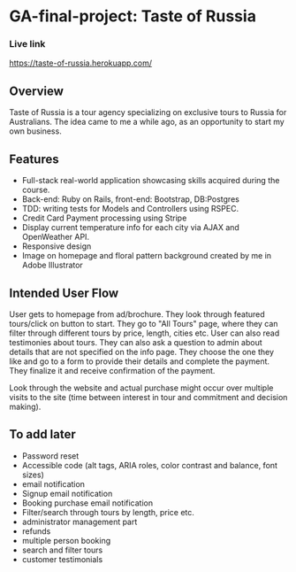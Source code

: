 # GA-final-project: Taste of Russia

### Live link
https://taste-of-russia.herokuapp.com/

## Overview
Taste of Russia is a tour agency specializing on exclusive tours to Russia for Australians. The idea came to me a while ago, as an opportunity to start my own business.

## Features
- Full-stack real-world application showcasing skills acquired during the course.
- Back-end: Ruby on Rails, front-end: Bootstrap, DB:Postgres
- TDD: writing tests for Models and Controllers using RSPEC.
- Credit Card Payment processing using Stripe
- Display current temperature info for each city via AJAX and OpenWeather API.
- Responsive design
- Image on homepage and floral pattern background created by me in Adobe Illustrator

## Intended User Flow
User gets to homepage from ad/brochure. They look through featured tours/click on button to start. They go to "All Tours" page, where they can filter through different tours by price, length, cities etc. User can also read testimonies about tours. They can also ask a question to admin about details that are not specified on the info page. They choose the one they like and go to a form to provide their details and complete the payment. They finalize it and receive confirmation of the payment.

Look through the website and actual purchase might occur over multiple visits to the site (time between interest in tour and commitment and decision making).

## To add later
- Password reset
- Accessible code (alt tags, ARIA roles, color contrast and balance, font sizes)
- email notification
- Signup email notification
- Booking purchase email notification
- Filter/search through tours by length, price etc.
- administrator management part
- refunds
- multiple person booking
- search and filter tours
- customer testimonials

